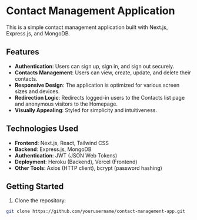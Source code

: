 # Contact Management Application

This is a simple contact management application built with Next.js, Express.js, and MongoDB.

## Features

- **Authentication**: Users can sign up, sign in, and sign out securely.
- **Contacts Management**: Users can view, create, update, and delete their contacts.
- **Responsive Design**: The application is optimized for various screen sizes and devices.
- **Redirection Logic**: Redirects logged-in users to the Contacts list page and anonymous visitors to the Homepage.
- **Visually Appealing**: Styled for simplicity and intuitiveness.

## Technologies Used

- **Frontend**: Next.js, React, Tailwind CSS
- **Backend**: Express.js, MongoDB
- **Authentication**: JWT (JSON Web Tokens)
- **Deployment**: Heroku (Backend), Vercel (Frontend)
- **Other Tools**: Axios (HTTP client), bcrypt (password hashing)

## Getting Started

1. Clone the repository:

```bash
git clone https://github.com/yourusername/contact-management-app.git
